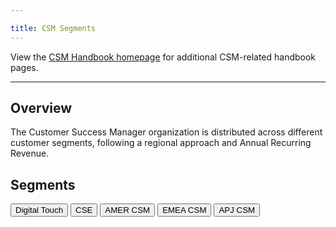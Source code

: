 ```yaml
---

title: CSM Segments
---
```


View the [CSM Handbook homepage](/handbook/customer-success/csm/) for additional CSM-related handbook pages.

---

## Overview

The Customer Success Manager organization is distributed across different customer segments, following a regional approach and Annual Recurring Revenue.

## Segments

[<button class="btn btn-primary" type="button">Digital Touch</button>](/handbook/sales/field-operations/customer-success-operations/cs-ops-programs/)
[<button class="btn btn-primary" type="button">CSE</button>](scale/)
[<button class="btn btn-primary" type="button">AMER CSM</button>](amer/)
[<button class="btn btn-primary" type="button">EMEA CSM</button>](emea/)
[<button class="btn btn-primary" type="button">APJ CSM</button>](apj/)
